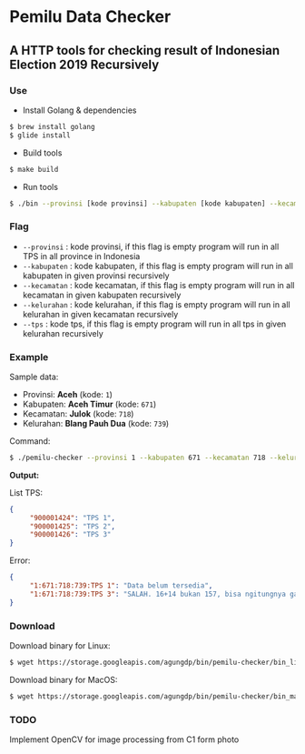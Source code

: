 # Pemilu Data Checker

## A HTTP tools for checking result of Indonesian Election 2019 Recursively

### Use
* Install Golang & dependencies
```sh
$ brew install golang
$ glide install
```

* Build tools
```sh
$ make build
```

* Run tools
```sh
$ ./bin --provinsi [kode provinsi] --kabupaten [kode kabupaten] --kecamatan [kode kecamatan] --kelurahan [kode kelurahan] --tps [kode tps]
```

### Flag
* ```--provinsi``` : kode provinsi, if this flag is empty program will run in all TPS in all province in Indonesia
* ```--kabupaten``` : kode kabupaten, if this flag is empty program will run in all kabupaten in given provinsi recursively
* ```--kecamatan``` : kode kecamatan, if this flag is empty program will run in all kecamatan in given kabupaten recursively
* ```--kelurahan``` : kode kelurahan, if this flag is empty program will run in all kelurahan in given kecamatan recursively
* ```--tps``` : kode tps, if this flag is empty program will run in all tps in given kelurahan recursively

### Example
Sample data:
* Provinsi: **Aceh** (kode: `1`)
* Kabupaten: **Aceh Timur** (kode: `671`)
* Kecamatan: **Julok** (kode: `718`)
* Kelurahan: **Blang Pauh Dua** (kode: `739`)

Command:
```sh
$ ./pemilu-checker --provinsi 1 --kabupaten 671 --kecamatan 718 --kelurahan 739
```

**Output:**

List TPS:
```json
{
     "900001424": "TPS 1",
     "900001425": "TPS 2",
     "900001426": "TPS 3"
}
```

Error:
```json
{
     "1:671:718:739:TPS 1": "Data belum tersedia",
     "1:671:718:739:TPS 3": "SALAH. 16+14 bukan 157, bisa ngitungnya gak sih"
}
```

### Download
Download binary for Linux:
```sh
$ wget https://storage.googleapis.com/agungdp/bin/pemilu-checker/bin_linux && chmod 777 bin_linux
```

Download binary for MacOS:
```sh
$ wget https://storage.googleapis.com/agungdp/bin/pemilu-checker/bin_mac_os && chmod 777 bin_mac_os
```

### TODO
Implement OpenCV for image processing from C1 form photo